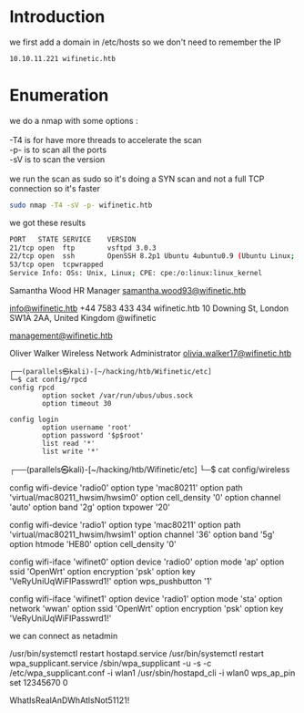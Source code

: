 # Introduction

we first add a domain in /etc/hosts so we don't need to remember the IP
```bash
10.10.11.221 wifinetic.htb
```

# Enumeration

we do a nmap with some options :\
\
-T4 is for have more threads to accelerate the scan\
-p- is to scan all the ports\
-sV is to scan the version\
\
we run the scan as sudo so it's doing a SYN scan and not a full TCP connection so it's faster

```bash
sudo nmap -T4 -sV -p- wifinetic.htb
```

we got these results
```bash
PORT   STATE SERVICE    VERSION
21/tcp open  ftp        vsftpd 3.0.3
22/tcp open  ssh        OpenSSH 8.2p1 Ubuntu 4ubuntu0.9 (Ubuntu Linux; protocol 2.0)
53/tcp open  tcpwrapped
Service Info: OSs: Unix, Linux; CPE: cpe:/o:linux:linux_kernel
```

Samantha Wood
HR Manager
samantha.wood93@wifinetic.htb


info@wifinetic.htb
+44 7583 433 434
wifinetic.htb
10 Downing St, London
SW1A 2AA, United
Kingdom
@wifinetic


management@wifinetic.htb


Oliver Walker
Wireless Network Administrator
olivia.walker17@wifinetic.htb


```
┌──(parallels㉿kali)-[~/hacking/htb/Wifinetic/etc]
└─$ cat config/rpcd 
config rpcd
        option socket /var/run/ubus/ubus.sock
        option timeout 30

config login
        option username 'root'
        option password '$p$root'
        list read '*'
        list write '*'
```

┌──(parallels㉿kali)-[~/hacking/htb/Wifinetic/etc]
└─$ cat config/wireless 

config wifi-device 'radio0'
        option type 'mac80211'
        option path 'virtual/mac80211_hwsim/hwsim0'
        option cell_density '0'
        option channel 'auto'
        option band '2g'
        option txpower '20'

config wifi-device 'radio1'
        option type 'mac80211'
        option path 'virtual/mac80211_hwsim/hwsim1'
        option channel '36'
        option band '5g'
        option htmode 'HE80'
        option cell_density '0'

config wifi-iface 'wifinet0'
        option device 'radio0'
        option mode 'ap'
        option ssid 'OpenWrt'
        option encryption 'psk'
        option key 'VeRyUniUqWiFIPasswrd1!'
        option wps_pushbutton '1'

config wifi-iface 'wifinet1'
        option device 'radio1'
        option mode 'sta'
        option network 'wwan'
        option ssid 'OpenWrt'
        option encryption 'psk'
        option key 'VeRyUniUqWiFIPasswrd1!'

we can connect as netadmin


/usr/bin/systemctl restart hostapd.service
/usr/bin/systemctl restart wpa_supplicant.service
/sbin/wpa_supplicant -u -s -c /etc/wpa_supplicant.conf -i wlan1
/usr/sbin/hostapd_cli -i wlan0 wps_ap_pin set 12345670 0



WhatIsRealAnDWhAtIsNot51121!































